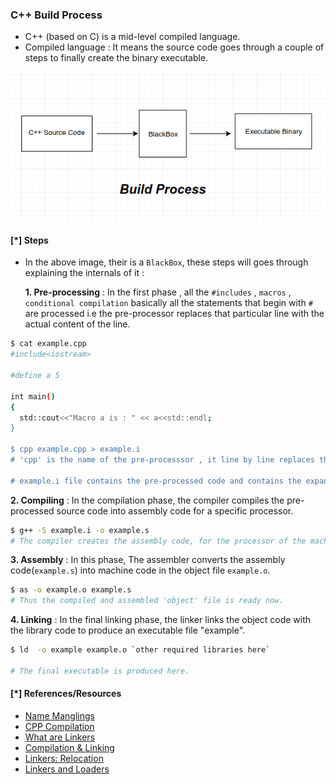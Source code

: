 
### C++ Build Process

* C++ (based on C) is a mid-level compiled language.
* Compiled language : It means the source code goes through a couple of steps to finally create the binary executable.

<img src="./BuildProcessTemp/compiler.png"></img>

#### [\*] Steps
* In the above image, their is a `BlackBox`, these steps will goes through explaining the internals of it :


  **1. Pre-processing** : In the first phase , all the `#includes` , `macros`  , `conditional compilation`  basically all the statements that begin with `#` are processed i.e the pre-processor replaces that particular line with the actual content of the line.

```bash
$ cat example.cpp
#include<iostream>

#define a 5

int main()
{
  std::cout<<"Macro a is : " << a<<std::endl;
}

$ cpp example.cpp > example.i
# 'cpp' is the name of the pre-processsor , it line by line replaces the '#' with their actual definitions.

# example.i file contains the pre-processed code and contains the expanded source code.
```

  **2. Compiling** : In the compilation phase, the compiler compiles the pre-processed source code into assembly code for a specific processor.

```bash
$ g++ -S example.i -o example.s
# The compiler creates the assembly code, for the processor of the machine the compiler is running on.
```

  **3. Assembly** : In this phase, The assembler converts the assembly code(`example.s`) into machine code in the object file `example.o`.

```bash
$ as -o example.o example.s
# Thus the compiled and assembled 'object' file is ready now.

```

  **4. Linking** : In the final linking phase, the linker links the object code with the library code to produce an executable file "example".

```bash
$ ld  -o example example.o `other required libraries here`

# The final executable is produced here.
```



#### [\*] References/Resources

* <a href="https://github.com/gchatelet/gcc_cpp_mangling_documentation">Name Manglings</a>
* <a href="https://github.com/green7ea/cpp-compilation">CPP Compilation</a>
* <a href="https://www.airs.com/blog/archives/38">What are Linkers</a>
* <a href="https://stackoverflow.com/questions/6264249/how-does-the-compilation-linking-process-work">Compilation & Linking</a>
* <a href="https://stackoverflow.com/questions/3322911/what-do-linkers-do/33690144#33690144"> Linkers: Relocation</a>
* <a href="https://www.iecc.com/linker/"> Linkers and Loaders</a>
